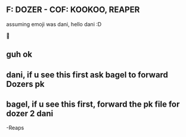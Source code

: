 ## F: DOZER - COF: KOOKOO, REAPER

assuming emoji was dani, hello dani :D

👋

guh ok
-
dani, if u see this first ask bagel to forward Dozers pk
-
bagel, if u see this first, forward the pk file for dozer 2 dani
-
-Reaps
